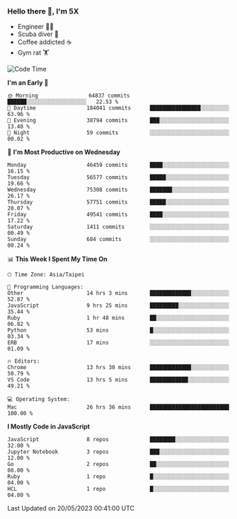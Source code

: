 ### Hello there 👋, I'm 5X

* Engineer 👨‍💻
* Scuba diver 🤿
* Coffee addicted ☕️
* Gym rat 🏋️

<!--START_SECTION:waka-->
![Code Time](http://img.shields.io/badge/Code%20Time-171%20hrs%2059%20mins-blue)

**I'm an Early 🐤** 

```text
🌞 Morning                64837 commits       ██████░░░░░░░░░░░░░░░░░░░   22.53 % 
🌆 Daytime                184041 commits      ████████████████░░░░░░░░░   63.96 % 
🌃 Evening                38794 commits       ███░░░░░░░░░░░░░░░░░░░░░░   13.48 % 
🌙 Night                  59 commits          ░░░░░░░░░░░░░░░░░░░░░░░░░   00.02 % 
```
📅 **I'm Most Productive on Wednesday** 

```text
Monday                   46459 commits       ████░░░░░░░░░░░░░░░░░░░░░   16.15 % 
Tuesday                  56577 commits       █████░░░░░░░░░░░░░░░░░░░░   19.66 % 
Wednesday                75308 commits       ███████░░░░░░░░░░░░░░░░░░   26.17 % 
Thursday                 57751 commits       █████░░░░░░░░░░░░░░░░░░░░   20.07 % 
Friday                   49541 commits       ████░░░░░░░░░░░░░░░░░░░░░   17.22 % 
Saturday                 1411 commits        ░░░░░░░░░░░░░░░░░░░░░░░░░   00.49 % 
Sunday                   684 commits         ░░░░░░░░░░░░░░░░░░░░░░░░░   00.24 % 
```


📊 **This Week I Spent My Time On** 

```text
🕑︎ Time Zone: Asia/Taipei

💬 Programming Languages: 
Other                    14 hrs 3 mins       █████████████░░░░░░░░░░░░   52.87 % 
JavaScript               9 hrs 25 mins       █████████░░░░░░░░░░░░░░░░   35.44 % 
Ruby                     1 hr 48 mins        ██░░░░░░░░░░░░░░░░░░░░░░░   06.82 % 
Python                   53 mins             █░░░░░░░░░░░░░░░░░░░░░░░░   03.34 % 
ERB                      17 mins             ░░░░░░░░░░░░░░░░░░░░░░░░░   01.09 % 

🔥 Editors: 
Chrome                   13 hrs 30 mins      █████████████░░░░░░░░░░░░   50.79 % 
VS Code                  13 hrs 5 mins       ████████████░░░░░░░░░░░░░   49.21 % 

💻 Operating System: 
Mac                      26 hrs 36 mins      █████████████████████████   100.00 % 
```

**I Mostly Code in JavaScript** 

```text
JavaScript               8 repos             ████████░░░░░░░░░░░░░░░░░   32.00 % 
Jupyter Notebook         3 repos             ███░░░░░░░░░░░░░░░░░░░░░░   12.00 % 
Go                       2 repos             ██░░░░░░░░░░░░░░░░░░░░░░░   08.00 % 
Ruby                     1 repo              █░░░░░░░░░░░░░░░░░░░░░░░░   04.00 % 
HCL                      1 repo              █░░░░░░░░░░░░░░░░░░░░░░░░   04.00 % 
```




 Last Updated on 20/05/2023 00:41:00 UTC
<!--END_SECTION:waka-->
